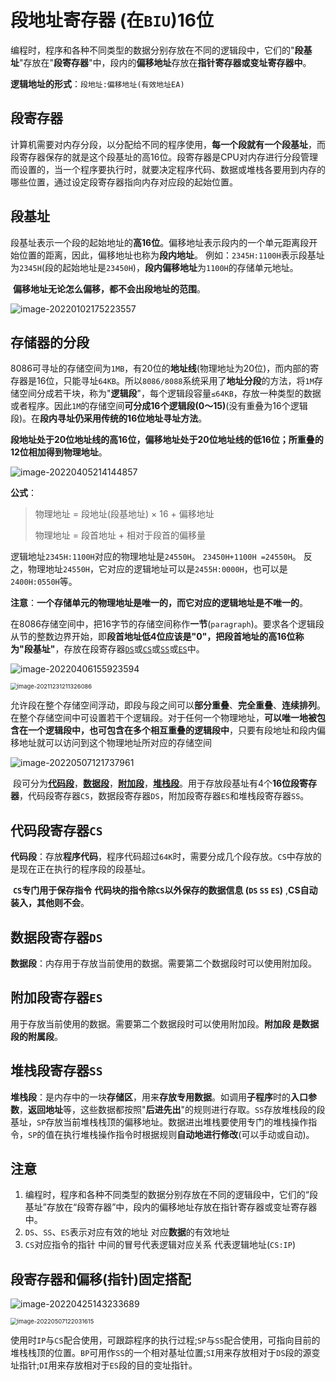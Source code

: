 # 段地址寄存器 (在`BIU`)16位

   编程时，程序和各种不同类型的数据分别存放在不同的逻辑段中，它们的"**段基址**"存放在"**段寄存器**"中，段内的**偏移地址**存放在**指针寄存器或变址寄存器中**。   

**逻辑地址的形式**：`段地址:偏移地址(有效地址EA)`

## 段寄存器

​	计算机需要对内存分段，以分配给不同的程序使用，**每一个段就有一个段基址**，而段寄存器保存的就是这个段基址的高16位。
​	段寄存器是CPU对内存进行分段管理而设置的，当一个程序要执行时，就要决定程序代码、数据或堆栈各要用到内存的哪些位置，通过设定段寄存器指向内存对应段的起始位置。

## 段基址

​	段基址表示一个段的起始地址的**高16位**。偏移地址表示段内的一个单元距离段开始位置的距离，因此，偏移地址也称为**段内地址**。 例如：`2345H:1100H`表示段基址为`2345H`(段的起始地址是`23450H`)，**段内偏移地址**为`1100H`的存储单元地址。

​	**偏移地址无论怎么偏移，都不会出段地址的范围**。

![image-20220102175223557](https://cdn.jsdelivr.net/gh/letengzz/Two-C/img/PM/Second/image-20220102175223557.png)


## 存储器的分段

​    8086可寻址的存储空间为`1MB`，有20位的**地址线**(物理地址为20位)，而内部的寄存器是16位，只能寻址`64KB`。所以`8086/8088`系统采用了**地址分段**的方法，将`1M`存储空间分成若干块，称为"**逻辑段**"，每个逻辑段容量`≤64KB`，存放一种类型的数据或者程序。因此`1M`的存储空间**可分成16个逻辑段(0～15)**(没有重叠为16个逻辑段)。在**段内寻址仍采用传统的16位地址寻址方法**。

​	**段地址处于20位地址线的高16位，偏移地址处于20位地址线的低16位；所重叠的12位相加得到物理地址**。

![image-20220405214144857](https://cdn.jsdelivr.net/gh/letengzz/Two-C@main/img/PM/Second/%E7%89%A9%E7%90%86%E5%9C%B0%E5%9D%80.png)

**公式**：

> 物理地址 = 段地址(段基地址) × 16 + 偏移地址
>
> 物理地址 = 段首地址 + 相对于段首的偏移量

逻辑地址`2345H:1100H`对应的物理地址是`24550H`。
       `23450H+1100H =24550H`。
    反之，物理地址`24550H`，它对应的逻辑地址可以是`2455H:0000H`，也可以是`2400H:0550H`等。

**注意**：**一个存储单元的物理地址是唯一的，而它对应的逻辑地址是不唯一的**。

​	在8086存储空间中，把16字节的存储空间称作**一节**(`paragraph`)。要求各个逻辑段从节的整数边界开始，即**段首地址低4位应该是"0"，把段首地址的高16位称为"段基址"**，存放在段寄存器[`DS`]()或[`CS`]()或[`SS`]()或[`ES`]()中。

![image-20220406155923594](https://cdn.jsdelivr.net/gh/letengzz/Two-C@main/img/PM/Second/%E5%AD%98%E5%82%A8%E5%99%A81.png)

<img src="https://cdn.jsdelivr.net/gh/letengzz/Two-C/img/PM/Second/image-20211231211326086.png" alt="image-20211231211326086" style="zoom:67%;" />

​     允许段在整个存储空间浮动，即段与段之间可以**部分重叠**、**完全重叠**、**连续排列**。在整个存储空间中可设置若干个逻辑段。
​     对于任何一个物理地址，**可以唯一地被包含在一个逻辑段中，也可包含在多个相互重叠的逻辑段中**，只要有段地址和段内偏移地址就可以访问到这个物理地址所对应的存储空间

![image-20220507121737961](D:/Data/typora/photo/image-20220507121737961.png)

​	段可分为[**代码段**]()，[**数据段**]()，[**附加段**]()，[**堆栈段**]()。用于存放段基址有4个**16位段寄存器**，代码段寄存器`CS`，数据段寄存器`DS`，附加段寄存器`ES`和堆栈段寄存器`SS`。


## 代码段寄存器`CS`

​	**代码段**：存放**程序代码**，程序代码超过`64K`时，需要分成几个段存放。`CS`中存放的是现在正在执行的程序段的段基址。

​	**`CS`专门用于保存指令** **代码块的指令除`CS`以外保存的数据信息 (`DS` `SS` `ES`)** ,**CS自动装入，其他则不会**。

## 数据段寄存器`DS`

​	**数据段**：内存用于存放当前使用的数据。需要第二个数据段时可以使用附加段。

## 附加段寄存器`ES`

​	用于存放当前使用的数据。需要第二个数据段时可以使用附加段。**附加段 是数据段的附属段**。

## 堆栈段寄存器`SS`

​	**堆栈段**：是内存中的一块**存储区**，用来**存放专用数据**。如调用**子程序**时的**入口参数**，**返回地址**等，这些数据都按照"**后进先出**"的规则进行存取。`SS`存放堆栈段的段基址，`SP`存放当前堆栈栈顶的偏移地址。数据进出堆栈要使用专门的堆栈操作指令，`SP`的值在执行堆栈操作指令时根据规则**自动地进行修改**(可以手动或自动)。

## 注意

1. 编程时，程序和各种不同类型的数据分别存放在不同的逻辑段中，它们的“段基址”存放在“段寄存器”中，段内的偏移地址存放在指针寄存器或变址寄存器中。  
2. `DS`、`SS`、`ES`表示对应有效的地址 对应**数据**的有效地址
2. `CS`对应指令的指针 中间的冒号代表逻辑对应关系 代表逻辑地址(`CS:IP`)

## 段寄存器和偏移(指针)固定搭配

![image-20220425143233689](https://cdn.jsdelivr.net/gh/letengzz/Two-C@main/img/PM/Second/%E6%AE%B5%E5%9B%BA%E5%AE%9A%E6%90%AD%E9%85%8D.png)

<img src="D:/Data/typora/photo/image-20220507122031615.png" alt="image-20220507122031615" style="zoom:67%;" />

​	使用时`IP`与`CS`配合使用，可跟踪程序的执行过程;`SP`与`SS`配合使用，可指向目前的堆栈栈顶的位置。`BP`可用作`SS`的一个相对基址位置;`SI`用来存放相对于`DS`段的源变址指针;`DI`用来存放相对于`ES`段的目的变址指针。
